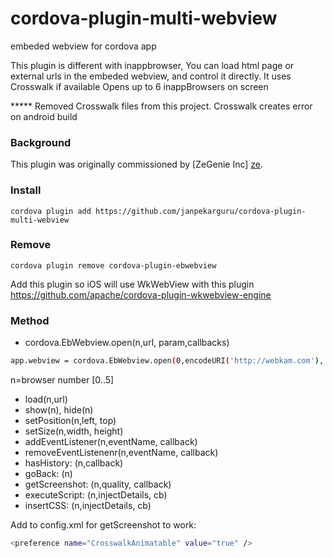
# cordova-plugin-multi-webview
embeded webview for cordova app

This plugin is different with inappbrowser, You can load html page or external urls in the embeded webview, and control it directly.
It uses Crosswalk if available
Opens up to 6 inappBrowsers on screen

***** Removed Crosswalk files from this project. Crosswalk creates error on android build
### Background
This plugin was originally commissioned by [ZeGenie Inc] [ze].

### Install
    cordova plugin add https://github.com/janpekarguru/cordova-plugin-multi-webview
### Remove
    cordova plugin remove cordova-plugin-ebwebview

Add this plugin so iOS will use WkWebView with this plugin
https://github.com/apache/cordova-plugin-wkwebview-engine

### Method
  - cordova.EbWebview.open(n,url, param,callbacks)
```sh    
app.webview = cordova.EbWebview.open(0,encodeURI('http://webkam.com'), 'left=0,top=0,width=320,height=200',{loadstop:ldstop});
```
n=browser number [0..5]
  - load(n,url)
  - show(n), hide(n)
  - setPosition(n,left, top)
  - setSize(n,width, height)
  - addEventListener(n,eventName, callback)
  - removeEventListenenr(n,eventName, callback)
  - hasHistory: (n,callback) 
  - goBack: (n)
  - getScreenshot:  (n,quality, callback)
  - executeScript: (n,injectDetails, cb)
  - insertCSS: (n,injectDetails, cb)
     
Add to config.xml for getScreenshot to work:
```sh 
<preference name="CrosswalkAnimatable" value="true" />	
```




   
   [ze]: <http://www.zegenie.com>
